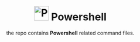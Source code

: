 <h1 align="center"><img src='https://cdn.jsdelivr.net/npm/simple-icons@6.23.0/icons/powershell.svg' alt='Powershell' width="40" height="40"/> <b>Powershell</b></h1>
<p align="center">the repo contains <b>Powershell</b> related command files.</p>
